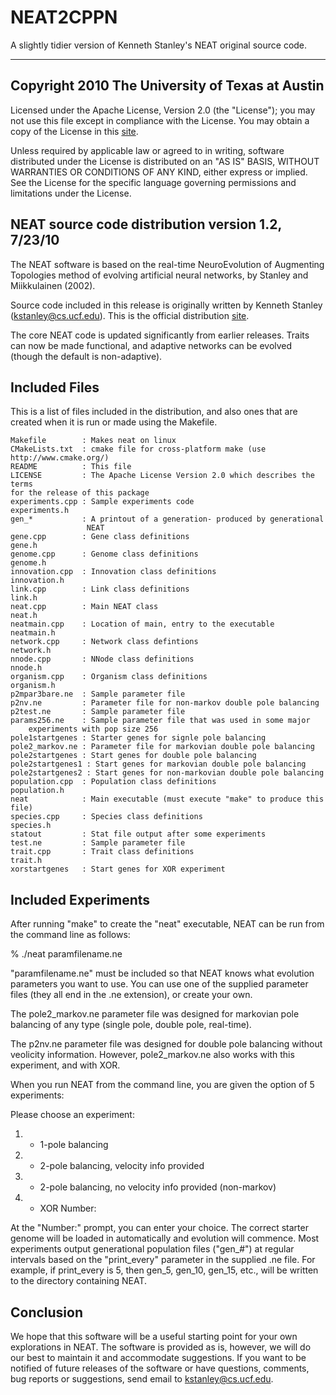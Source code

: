 NEAT2CPPN
=========

A slightly tidier version of Kenneth Stanley's NEAT original source code.

***


Copyright 2010 The University of Texas at Austin
------------------------------------------------


  Licensed under the Apache License, Version 2.0 (the "License");
  you may not use this file except in compliance with the License.
  You may obtain a copy of the License in this [site][2].


  Unless required by applicable law or agreed to in writing, software
  distributed under the License is distributed on an "AS IS" BASIS,
  WITHOUT WARRANTIES OR CONDITIONS OF ANY KIND, either express or implied.
  See the License for the specific language governing permissions and
  limitations under the License.


NEAT source code distribution version 1.2, 7/23/10
----------------------------------------------------


The NEAT software is based on the real-time NeuroEvolution of
Augmenting Topologies method of evolving artificial neural networks, by
Stanley and Miikkulainen (2002).

Source code included in this release is originally written by Kenneth
Stanley (kstanley@cs.ucf.edu).  This is the official distribution [site][1].


The core NEAT code is updated significantly from earlier releases.  Traits
can now be made functional,  and adaptive networks can be evolved (though
the default is  non-adaptive).


Included Files
-------------------------------------


This is a list of files included in the distribution, and also ones that
are created when it is run or made using the Makefile.

```
Makefile        : Makes neat on linux
CMakeLists.txt  : cmake file for cross-platform make (use
http://www.cmake.org/)
README          : This file
LICENSE         : The Apache License Version 2.0 which describes the terms
for the release of this package
experiments.cpp : Sample experiments code
experiments.h
gen_*           : A printout of a generation- produced by generational
                 NEAT
gene.cpp        : Gene class definitions
gene.h
genome.cpp      : Genome class definitions
genome.h
innovation.cpp  : Innovation class definitions
innovation.h
link.cpp        : Link class definitions
link.h
neat.cpp        : Main NEAT class
neat.h
neatmain.cpp    : Location of main, entry to the executable
neatmain.h
network.cpp     : Network class defintions
network.h
nnode.cpp       : NNode class definitions
nnode.h
organism.cpp    : Organism class definitions
organism.h
p2mpar3bare.ne  : Sample parameter file
p2nv.ne         : Parameter file for non-markov double pole balancing
p2test.ne       : Sample parameter file
params256.ne    : Sample parameter file that was used in some major 
    experiments with pop size 256
pole1startgenes : Starter genes for signle pole balancing
pole2_markov.ne : Parameter file for markovian double pole balancing
pole2startgenes : Start genes for double pole balancing
pole2startgenes1 : Start genes for markovian double pole balancing
pole2startgenes2 : Start genes for non-markovian double pole balancing
population.cpp  : Population class definitions
population.h
neat            : Main executable (must execute "make" to produce this file)
species.cpp     : Species class definitions
species.h
statout         : Stat file output after some experiments
test.ne         : Sample parameter file
trait.cpp       : Trait class definitions
trait.h
xorstartgenes   : Start genes for XOR experiment
```

Included Experiments
--------------------


After running "make" to create the "neat" executable, NEAT can be run
from the command line as follows:

% ./neat paramfilename.ne

"paramfilename.ne" must be included so that NEAT knows what evolution
parameters you want to use.  You can use one of the supplied parameter
files (they all end in the .ne extension), or create your own.

The pole2_markov.ne parameter file was designed for markovian pole
balancing of any type (single pole, double pole, real-time).

The p2nv.ne parameter file was designed for double pole balancing without
veolicity information.  However, pole2_markov.ne also works with this
experiment, and with XOR.

When you run NEAT from the command line, you are given the option of 5
experiments:

Please choose an experiment:
  1. - 1-pole balancing
  2. - 2-pole balancing, velocity info provided
  3. - 2-pole balancing, no velocity info provided (non-markov)
  4. - XOR
Number:

At the "Number:" prompt, you can enter your choice.  The correct starter
genome will be loaded in automatically and evolution will commence.
Most experiments output generational population files ("gen_#") at
regular intervals based on the "print_every" parameter in the supplied
.ne file. For example, if print_every is 5, then gen_5, gen_10, gen_15,
etc., will be written to the directory containing NEAT.


Conclusion
----------


We hope that this software will be a useful starting point for your own
explorations in NEAT. The software is provided as is, however,
we will do our best to maintain it and accommodate suggestions. If you
want to be notified of future releases of the software or have questions,
comments, bug reports or suggestions, send email to kstanley@cs.ucf.edu.


[1]:http://nn.cs.utexas.edu/keyword?neat-c
[2]:http://www.apache.org/licenses/LICENSE-2.0
